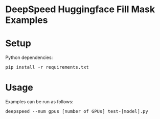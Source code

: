 
# DeepSpeed Huggingface Fill Mask Examples

# Setup
Python dependencies:
<pre>
pip install -r requirements.txt
</pre>

# Usage
Examples can be run as follows:
<pre>deepspeed --num_gpus [number of GPUs] test-[model].py</pre>
